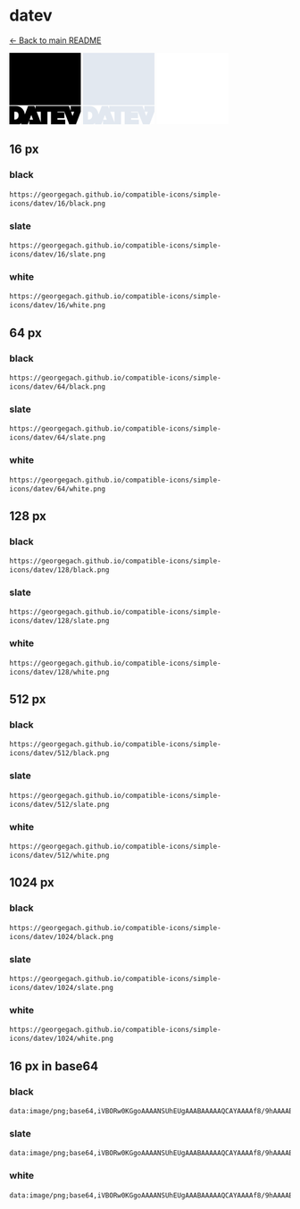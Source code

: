 # datev

[← Back to main README](../../README.md)


<img src="./128/black.png" width="128" alt="datev black icon" />
<img src="./128/slate.png" width="128" alt="datev slate icon" />
<img src="./128/white.png" width="128" alt="datev white icon" />

## 16 px

### black
```
https://georgegach.github.io/compatible-icons/simple-icons/datev/16/black.png
```

### slate
```
https://georgegach.github.io/compatible-icons/simple-icons/datev/16/slate.png
```

### white
```
https://georgegach.github.io/compatible-icons/simple-icons/datev/16/white.png
```

## 64 px

### black
```
https://georgegach.github.io/compatible-icons/simple-icons/datev/64/black.png
```

### slate
```
https://georgegach.github.io/compatible-icons/simple-icons/datev/64/slate.png
```

### white
```
https://georgegach.github.io/compatible-icons/simple-icons/datev/64/white.png
```

## 128 px

### black
```
https://georgegach.github.io/compatible-icons/simple-icons/datev/128/black.png
```

### slate
```
https://georgegach.github.io/compatible-icons/simple-icons/datev/128/slate.png
```

### white
```
https://georgegach.github.io/compatible-icons/simple-icons/datev/128/white.png
```

## 512 px

### black
```
https://georgegach.github.io/compatible-icons/simple-icons/datev/512/black.png
```

### slate
```
https://georgegach.github.io/compatible-icons/simple-icons/datev/512/slate.png
```

### white
```
https://georgegach.github.io/compatible-icons/simple-icons/datev/512/white.png
```

## 1024 px

### black
```
https://georgegach.github.io/compatible-icons/simple-icons/datev/1024/black.png
```

### slate
```
https://georgegach.github.io/compatible-icons/simple-icons/datev/1024/slate.png
```

### white
```
https://georgegach.github.io/compatible-icons/simple-icons/datev/1024/white.png
```

## 16 px in base64

### black
```
data:image/png;base64,iVBORw0KGgoAAAANSUhEUgAAABAAAAAQCAYAAAAf8/9hAAAABmJLR0QA/wD/AP+gvaeTAAAAtElEQVQ4je3TO2qCURAF4M9HEVxCwA1YuJFsIHtwJanSuoD0bsIyhQiCJAHbBJJgIj6iv4/iP4KlmNYLl3vuzJkzdy4zFcywdtmqVbC/MBiW1X8Eg6vAVQDqeFW28iq2mzPEt6hlK5TtPMJthH5i+8u5wyZ4jZfgQkj3cQxC3KCDL/QwxC/e8Rb8jI/jM6fJ0gr5G3fxfWKeBGM8oIE2no717JVjXWCS+yK2LvonJTzm3wo0Dz9DOnk+mZYiAAAAAElFTkSuQmCC
```

### slate
```
data:image/png;base64,iVBORw0KGgoAAAANSUhEUgAAABAAAAAQCAYAAAAf8/9hAAAABmJLR0QA/wD/AP+gvaeTAAAA5UlEQVQ4je2MPy5EYQAHZ773bGQjJApRS7bZwhVoVE7gDi6icwgHUHEKjYhIJMhWJP4lyPJ430+hUGm2Nu1kxsnt0wuxYwYiTQsu4Cw5SKZltvSX/8H/AKBFLlPTWXwHIM4nFS1/zkPtpTTEpiWsqU3iuU23ZT+4Qj4gi2AHGQABeqANfGq5IRlZ6MuPcAczss4dQRp0SNwFXpVD4EyYAnfiRLJKOKnxoQBYeKZag+Mkp8ZHyDYJhHvhLdAJF5K9hCG6rhyUQJuaY62fhBJcDlnBbCKDCn20F5YCGyFj4RoozdfX/jeAXWnLd9ko5gAAAABJRU5ErkJggg==
```

### white
```
data:image/png;base64,iVBORw0KGgoAAAANSUhEUgAAABAAAAAQCAYAAAAf8/9hAAAABmJLR0QA/wD/AP+gvaeTAAAAvklEQVQ4je3SPS6EARDG8d++r4hoJAoR/TYKV6B3AndwEZ1DOICKU2hkNxEKiU6CEGTXfj2KHb3stjvNTObjPx+ZTpJPjCwmbSdJFiyGQbNEMVgBVgBYw4P5Kw/Lt/EP+BQtWkkmmUs/yV6SYZKP8v2UniUZlz1Kcl/2pCnaCbq4KvImTvGFS/QwwDOesIsbvP6N+Y4Z9nGLNxxX7AXfteYdzqrBAS6ausM1xrX3NnZwhPWacIotHFaTx8o9/wXoG2U08xHFMgAAAABJRU5ErkJggg==
```

